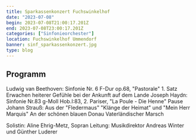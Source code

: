 ```yaml
---
title: Sparkassenkonzert Fuchswinkelhof
date: "2023-07-08"
begin: 2023-07-08T21:00:17.201Z
end: 2023-07-08T23:00:17.201Z
categories: ["Sinfonieorchester"]
location: Fuchswinkelhof Ummendorf
banner: sinf_sparkassenkonzert.jpg
type: blog
---
```

## Programm

Ludwig van Beethoven: Sinfonie Nr. 6 F-Dur op.68, "Pastorale" 1. Satz Erwachen heiterer Gefühle bei der Ankunft auf dem Lande
Joseph Haydn: Sinfonie Nr.83 g-Moll Hob.I:83, 2. Pariser, "La Poule - Die Henne"
Pause
Johann Strauß:
Aus der "Fledermaus" "Klänge der Heimat" und "Mein Herr Marquis"
An der schönen blauen Donau
Vaterländischer Marsch

Solistin: Aline Ehrig-Metz, Sopran
Leitung: Musikdirektor Andreas Winter und Günther Luderer